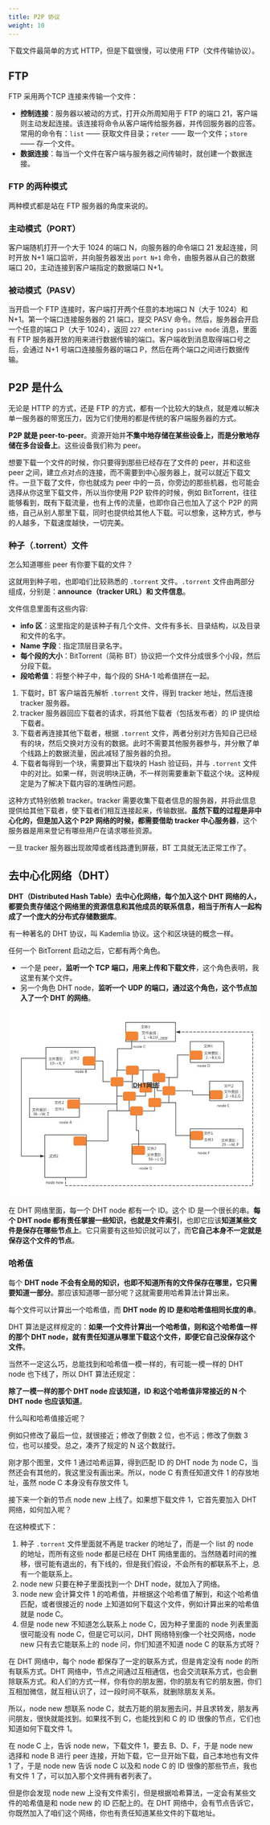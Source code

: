 ```yaml
---
title: P2P 协议
weight: 10
---
```


下载文件最简单的方式 HTTP，但是下载很慢，可以使用 FTP（文件传输协议）。

## FTP

FTP 采用两个TCP 连接来传输一个文件：

- **控制连接**：服务器以被动的方式，打开众所周知用于 FTP 的端口 21，客户端则主动发起连接。该连接将命令从客户端传给服务器，并传回服务器的应答。常用的命令有：`list` —— 获取文件目录；`reter` —— 取一个文件；`store` —— 存一个文件。
- **数据连接**：每当一个文件在客户端与服务器之间传输时，就创建一个数据连接。

### FTP 的两种模式

两种模式都是站在 FTP 服务器的角度来说的。

### 主动模式（PORT）

客户端随机打开一个大于 1024 的端口 N，向服务器的命令端口 21 发起连接，同时开放 N+1 端口监听，并向服务器发出 `port N+1` 命令，由服务器从自己的数据端口 20，主动连接到客户端指定的数据端口 N+1。

### 被动模式（PASV）

当开启一个 FTP 连接时，客户端打开两个任意的本地端口 N（大于 1024）和 N+1。第一个端口连接服务器的 21 端口，提交 PASV 命令。然后，服务器会开启一个任意的端口 P（大于 1024），返回 `227 entering passive mode` 消息，里面有 FTP 服务器开放的用来进行数据传输的端口。客户端收到消息取得端口号之后，会通过 N+1 号端口连接服务器的端口 P，然后在两个端口之间进行数据传输。

## P2P 是什么

无论是 HTTP 的方式，还是 FTP 的方式，都有一个比较大的缺点，就是难以解决单一服务器的带宽压力，因为它们使用的都是传统的客户端服务器的方式。

**P2P 就是 peer-to-peer**。资源开始并**不集中地存储在某些设备上，而是分散地存储在多台设备上**。这些设备我们称为 peer。

想要下载一个文件的时候，你只要得到那些已经存在了文件的 peer，并和这些 peer 之间，建立点对点的连接，而不需要到中心服务器上，就可以就近下载文件。一旦下载了文件，你也就成为 peer 中的一员，你旁边的那些机器，也可能会选择从你这里下载文件，所以当你使用 P2P 软件的时候，例如 BitTorrent，往往能够看到，既有下载流量，也有上传的流量，也即你自己也加入了这个 P2P 的网络，自己从别人那里下载，同时也提供给其他人下载。可以想象，这种方式，参与的人越多，下载速度越快，一切完美。

### 种子（.torrent）文件

怎么知道哪些 peer 有你要下载的文件？

这就用到种子啦，也即咱们比较熟悉的 `.torrent` 文件。`.torrent` 文件由两部分组成，分别是：**announce（tracker URL）和 文件信息**。

文件信息里面有这些内容:

- **info 区**：这里指定的是该种子有几个文件、文件有多长、目录结构，以及目录和文件的名字。
- **Name 字段**：指定顶层目录名字。
- **每个段的大小**：BitTorrent（简称 BT）协议把一个文件分成很多个小段，然后分段下载。
- **段哈希值**：将整个种子中，每个段的 SHA-1 哈希值拼在一起。

1. 下载时，BT 客户端首先解析 `.torrent` 文件，得到 tracker 地址，然后连接 tracker 服务器。
2. tracker 服务器回应下载者的请求，将其他下载者（包括发布者）的 IP 提供给下载者。
3. 下载者再连接其他下载者，根据 `.torrent` 文件，两者分别对方告知自己已经有的块，然后交换对方没有的数据。此时不需要其他服务器参与，并分散了单个线路上的数据流量，因此减轻了服务器的负担。
4. 下载者每得到一个块，需要算出下载块的 Hash 验证码，并与 `.torrent` 文件中的对比。如果一样，则说明块正确，不一样则需要重新下载这个块。这种规定是为了解决下载内容的准确性问题。

这种方式特别依赖 tracker。tracker 需要收集下载者信息的服务器，并将此信息提供给其他下载者，使下载者们相互连接起来，传输数据。**虽然下载的过程是非中心化的，但是加入这个 P2P 网络的时候，都需要借助 tracker 中心服务器**，这个服务器是用来登记有哪些用户在请求哪些资源。

一旦 tracker 服务器出现故障或者线路遭到屏蔽，BT 工具就无法正常工作了。

## 去中心化网络（DHT）

**DHT（Distributed Hash Table）去中心化网络，每个加入这个 DHT 网络的人，都要负责存储这个网络里的资源信息和其他成员的联系信息，相当于所有人一起构成了一个庞大的分布式存储数据库**。

有一种著名的 DHT 协议，叫 Kademlia 协议。这个和区块链的概念一样。

任何一个 BitTorrent 启动之后，它都有两个角色。

- 一个是 peer，**监听一个 TCP 端口，用来上传和下载文件**，这个角色表明，我这里有某个文件。
- 另一个角色 DHT node，**监听一个 UDP 的端口，通过这个角色，这个节点加入了一个 DHT 的网络**。

![](images/p2p/dht.jpg)

在 DHT 网络里面，每一个 DHT node 都有一个 ID。这个 ID 是一个很长的串。**每个 DHT node 都有责任掌握一些知识，也就是文件索引**，也即它应该**知道某些文件是保存在哪些节点上**。它只需要有这些知识就可以了，而**它自己本身不一定就是保存这个文件的节点**。

### 哈希值

每个 **DHT node 不会有全局的知识，也即不知道所有的文件保存在哪里，它只需要知道一部分**。那应该知道哪一部分呢？这就需要用哈希算法计算出来。

每个文件可以计算出一个哈希值，而 **DHT node 的 ID 是和哈希值相同长度的串**。

DHT 算法是这样规定的：**如果一个文件计算出一个哈希值，则和这个哈希值一样的那个 DHT node，就有责任知道从哪里下载这个文件，即便它自己没保存这个文件**。

当然不一定这么巧，总能找到和哈希值一模一样的，有可能一模一样的 DHT node 也下线了，所以 DHT 算法还规定：

**除了一模一样的那个 DHT node 应该知道，ID 和这个哈希值非常接近的 N 个 DHT node 也应该知道**。

什么叫和哈希值接近呢？

例如只修改了最后一位，就很接近；修改了倒数 2 位，也不远；修改了倒数 3 位，也可以接受。总之，凑齐了规定的 N 这个数就行。

刚才那个图里，文件 1 通过哈希运算，得到匹配 ID 的 DHT node 为 node C，当然还会有其他的，我这里没有画出来。所以，node C 有责任知道文件 1 的存放地址，虽然 node C 本身没有存放文件 1。

接下来一个新的节点 node new 上线了。如果想下载文件 1，它首先要加入 DHT 网络，如何加入呢？

在这种模式下：

1. 种子 `.torrent` 文件里面就不再是 tracker 的地址了，而是一个 list 的 node 的地址，而所有这些 node 都是已经在 DHT 网络里面的。当然随着时间的推移，很可能有退出的，有下线的，但是我们假设，不会所有的都联系不上，总有一个能联系上。
2. node new 只要在种子里面找到一个 DHT node，就加入了网络。
3. node new 会计算文件 1 的哈希值，并根据这个哈希值了解到，和这个哈希值匹配，或者很接近的 node 上知道如何下载这个文件，例如计算出来的哈希值就是 node C。
4. 但是 node new 不知道怎么联系上 node C，因为种子里面的 node 列表里面很可能没有 node C，但是它可以问，DHT 网络特别像一个社交网络，node new 只有去它能联系上的 node 问，你们知道不知道 node C 的联系方式呀？

在 DHT 网络中，每个 node 都保存了一定的联系方式，但是肯定没有 node 的所有联系方式。DHT 网络中，节点之间通过互相通信，也会交流联系方式，也会删除联系方式。和人们的方式一样，你有你的朋友圈，你的朋友有它的朋友圈，你们互相加微信，就互相认识了，过一段时间不联系，就删除朋友关系。

所以，node new 想联系 node C，就去万能的朋友圈去问，并且求转发，朋友再问朋友，很快就能找到。如果找不到 C，也能找到和 C 的 ID 很像的节点，它们也知道如何下载文件 1。

在 node C 上，告诉 node new，下载文件 1，要去 B、D、F，于是 node new 选择和 node B 进行 peer 连接，开始下载，它一旦开始下载，自己本地也有文件 1 了，于是 node new 告诉 node C 以及和 node C 的 ID 很像的那些节点，我也有文件 1 了，可以加入那个文件拥有者列表了。

但是你会发现 node new 上没有文件索引，但是根据哈希算法，一定会有某些文件的哈希值是和 node new 的 ID 匹配上的。在 DHT 网络中，会有节点告诉它，你既然加入了咱们这个网络，你也有责任知道某些文件的下载地址。
